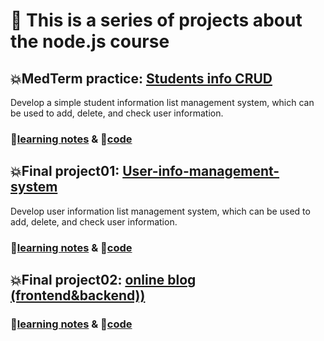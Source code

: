 # 🚀 This is a series of projects about the node.js course



## 💥MedTerm practice: [Students info CRUD](https://github.com/itsyuimorii/Tokyo-stack-projects/tree/main/midterm_practice)

Develop a simple student information list management system, which can be used to add, delete, and check user information.

### 📝[learning notes](https://github.com/itsyuimorii/Tokyo-stack-projects/blob/main/midterm_practice/README.md) & 🤖[code](https://github.com/itsyuimorii/Tokyo-stack-projects/tree/main/User-info-management-system/code)

###  

## 💥Final project01: [User-info-management-system](https://github.com/itsyuimorii/Tokyo-stack-projects/tree/main/User-info-management-system)

Develop user information list management system, which can be used to add, delete, and check user information.

### 📝[learning notes]() & 🤖[code](https://github.com/itsyuimorii/Tokyo-stack-projects/tree/main/User-info-management-system/code)



## 💥Final project02: [online blog (frontend&backend))](https://github.com/itsyuimorii/Tokyo-stack-projects/tree/main/User-info-management-system)

### 📝[learning notes](https://github.com/itsyuimorii/Tokyo-stack-projects/blob/main/User-info-management-system/final_project%20notes.md) & 🤖[code](https://github.com/itsyuimorii/Tokyo-stack-projects/tree/main/User-info-management-system/code)
